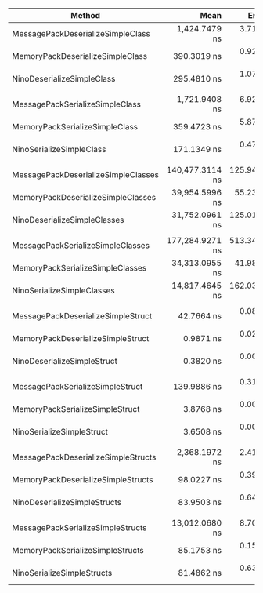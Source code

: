 
| Method                              | Mean            | Error       | StdDev      | Ratio  | RatioSD | Payload |
|------------------------------------ |----------------:|------------:|------------:|-------:|--------:|--------:|
| MessagePackDeserializeSimpleClass   |   1,424.7479 ns |   3.7171 ns |   4.1316 ns |   4.82 |    0.02 |       - |
| MemoryPackDeserializeSimpleClass    |     390.3019 ns |   0.9273 ns |   0.9523 ns |   1.32 |    0.01 |       - |
| NinoDeserializeSimpleClass          |     295.4810 ns |   1.0740 ns |   1.0549 ns |   1.00 |    0.00 |       - |
|                                     |                 |             |             |        |         |         |
| MessagePackSerializeSimpleClass     |   1,721.9408 ns |   6.9293 ns |   7.9798 ns |  10.06 |    0.05 |    700B |
| MemoryPackSerializeSimpleClass      |     359.4723 ns |   5.8777 ns |   6.0360 ns |   2.10 |    0.03 |    755B |
| NinoSerializeSimpleClass            |     171.1349 ns |   0.4741 ns |   0.4868 ns |   1.00 |    0.00 |    724B |
|                                     |                 |             |             |        |         |         |
| MessagePackDeserializeSimpleClasses | 140,477.3114 ns | 125.9446 ns | 123.6944 ns |   4.42 |    0.02 |       - |
| MemoryPackDeserializeSimpleClasses  |  39,954.5996 ns |  55.2358 ns |  59.1017 ns |   1.26 |    0.01 |       - |
| NinoDeserializeSimpleClasses        |  31,752.0961 ns | 125.0123 ns | 128.3784 ns |   1.00 |    0.01 |       - |
|                                     |                 |             |             |        |         |         |
| MessagePackSerializeSimpleClasses   | 177,284.9271 ns | 513.3446 ns | 570.5812 ns |  11.97 |    0.14 | 68.36KB |
| MemoryPackSerializeSimpleClasses    |  34,313.0955 ns |  41.9802 ns |  41.2302 ns |   2.32 |    0.03 | 73.73KB |
| NinoSerializeSimpleClasses          |  14,817.4645 ns | 162.0343 ns | 173.3749 ns |   1.00 |    0.02 | 70.71KB |
|                                     |                 |             |             |        |         |         |
| MessagePackDeserializeSimpleStruct  |      42.7664 ns |   0.0872 ns |   0.0969 ns | 111.95 |    0.28 |       - |
| MemoryPackDeserializeSimpleStruct   |       0.9871 ns |   0.0266 ns |   0.0284 ns |   2.58 |    0.07 |       - |
| NinoDeserializeSimpleStruct         |       0.3820 ns |   0.0004 ns |   0.0005 ns |   1.00 |    0.00 |       - |
|                                     |                 |             |             |        |         |         |
| MessagePackSerializeSimpleStruct    |     139.9886 ns |   0.3103 ns |   0.3573 ns |  38.35 |    0.12 |     16B |
| MemoryPackSerializeSimpleStruct     |       3.8768 ns |   0.0048 ns |   0.0047 ns |   1.06 |    0.00 |     16B |
| NinoSerializeSimpleStruct           |       3.6508 ns |   0.0070 ns |   0.0072 ns |   1.00 |    0.00 |     16B |
|                                     |                 |             |             |        |         |         |
| MessagePackDeserializeSimpleStructs |   2,368.1972 ns |   2.4184 ns |   2.5877 ns |  28.21 |    0.20 |       - |
| MemoryPackDeserializeSimpleStructs  |      98.0227 ns |   0.3981 ns |   0.4424 ns |   1.17 |    0.01 |       - |
| NinoDeserializeSimpleStructs        |      83.9503 ns |   0.6401 ns |   0.6286 ns |   1.00 |    0.01 |       - |
|                                     |                 |             |             |        |         |         |
| MessagePackSerializeSimpleStructs   |  13,012.0680 ns |   8.7037 ns |   8.9380 ns | 159.69 |    1.22 |  1.57KB |
| MemoryPackSerializeSimpleStructs    |      85.1753 ns |   0.1523 ns |   0.1564 ns |   1.05 |    0.01 |  1.57KB |
| NinoSerializeSimpleStructs          |      81.4862 ns |   0.6309 ns |   0.6479 ns |   1.00 |    0.01 |  1.57KB |